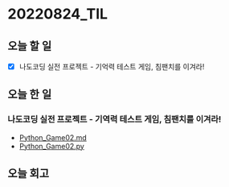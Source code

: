 # 20220824_TIL
## 오늘 할 일
- [X] 나도코딩 실전 프로젝트 - 기억력 테스트 게임, 침팬치를 이겨라!

## 오늘 한 일
### 나도코딩 실전 프로젝트 - 기역력 테스트 게임, 침팬치를 이겨라!
- [Python_Game02.md](https://github.com/0sol0/0sol0.github.io/edit/main/Python/Game02.md)
- [Python_Game02.py](https://github.com/0sol0/0sol0.github.io/edit/main/Python/Game02.py)

## 오늘 회고

